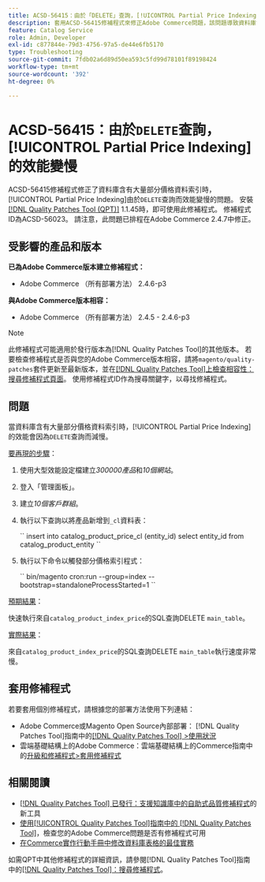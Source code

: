 ```yaml
---
title: ACSD-56415：由於「DELETE」查詢，[!UICONTROL Partial Price Indexing]的效能變慢
description: 套用ACSD-56415修補程式來修正Adobe Commerce問題，該問題導致資料庫含有大量要編制索引的部分價格資料時，[!UICONTROL Partial Price Indexing]的效能因「DELETE」查詢而降低。
feature: Catalog Service
role: Admin, Developer
exl-id: c877844e-79d3-4756-97a5-de44e6fb5170
type: Troubleshooting
source-git-commit: 7fdb02a6d89d50ea593c5fd99d78101f89198424
workflow-type: tm+mt
source-wordcount: '392'
ht-degree: 0%

---
```


# ACSD-56415：由於`DELETE`查詢，[!UICONTROL Partial Price Indexing]的效能變慢

ACSD-56415修補程式修正了資料庫含有大量部分價格資料索引時，[!UICONTROL Partial Price Indexing]由於`DELETE`查詢而效能變慢的問題。 安裝[[!DNL Quality Patches Tool (QPT)]](https://experienceleague.adobe.com/en/docs/commerce-operations/tools/quality-patches-tool/quality-patches-tool-to-self-serve-quality-patches) 1.1.45時，即可使用此修補程式。 修補程式ID為ACSD-56023。 請注意，此問題已排程在Adobe Commerce 2.4.7中修正。

## 受影響的產品和版本

**已為Adobe Commerce版本建立修補程式：**

* Adobe Commerce （所有部署方法） 2.4.6-p3

**與Adobe Commerce版本相容：**

* Adobe Commerce （所有部署方法） 2.4.5 - 2.4.6-p3

>[!NOTE]
>
>此修補程式可能適用於發行版本為[!DNL Quality Patches Tool]的其他版本。 若要檢查修補程式是否與您的Adobe Commerce版本相容，請將`magento/quality-patches`套件更新至最新版本，並在[[!DNL Quality Patches Tool]上檢查相容性：搜尋修補程式頁面](https://experienceleague.adobe.com/tools/commerce-quality-patches/index.html)。 使用修補程式ID作為搜尋關鍵字，以尋找修補程式。

## 問題

當資料庫含有大量部分價格資料索引時，[!UICONTROL Partial Price Indexing]的效能會因為`DELETE`查詢而減慢。

<u>要再現的步驟</u>：

1. 使用大型效能設定檔建立&#x200B;*300000產品*&#x200B;和&#x200B;*10個網站*。
1. 登入「管理面板」。
1. 建立&#x200B;*10個客戶群組*。
1. 執行以下查詢以將產品新增到`_cl`資料表：

   &grave;&grave;
    insert into catalog_product_price_cl (entity_id) select entity_id from catalog_product_entity
 &grave;&grave;

1. 執行以下命令以觸發部分價格索引程式：

   &grave;&grave;
    bin/magento cron:run --group=index --bootstrap=standaloneProcessStarted=1
 &grave;&grave;

<u>預期結果</u>：

快速執行來自`catalog_product_index_price`的SQL查詢DELETE `main_table`。

<u>實際結果</u>：

來自`catalog_product_index_price`的SQL查詢DELETE `main_table`執行速度非常慢。

## 套用修補程式

若要套用個別修補程式，請根據您的部署方法使用下列連結：

* Adobe Commerce或Magento Open Source內部部署： [!DNL Quality Patches Tool]指南中的[[!DNL Quality Patches Tool] >使用狀況](/help/tools/quality-patches-tool/usage.md)
* 雲端基礎結構上的Adobe Commerce：雲端基礎結構上的Commerce指南中的[升級和修補程式>套用修補程式](https://experienceleague.adobe.com/docs/commerce-cloud-service/user-guide/develop/upgrade/apply-patches.html)

## 相關閱讀

* [[!DNL Quality Patches Tool] 已發行：支援知識庫中的自助式品質修補程式](https://experienceleague.adobe.com/en/docs/commerce-operations/tools/quality-patches-tool/quality-patches-tool-to-self-serve-quality-patches)的新工具
* [使用[!UICONTROL Quality Patches Tool]指南中的 [!DNL Quality Patches Tool]](/help/tools/quality-patches-tool/patches-available-in-qpt/check-patch-for-magento-issue-with-magento-quality-patches.md)，檢查您的Adobe Commerce問題是否有修補程式可用
* [在Commerce實作行動手冊中修改資料庫表格的最佳實務](https://experienceleague.adobe.com/en/docs/commerce-operations/implementation-playbook/best-practices/development/modifying-core-and-third-party-tables#why-adobe-recommends-avoiding-modifications)

如需QPT中其他修補程式的詳細資訊，請參閱[!DNL Quality Patches Tool]指南中的[[!DNL Quality Patches Tool]：搜尋修補程式](https://experienceleague.adobe.com/tools/commerce-quality-patches/index.html)。
